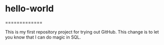 # hello-world
=============

This is my first repository project for trying out GitHub. 
This change is to let you know that I can do magic in SQL.

